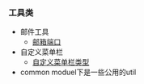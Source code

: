 ### 工具类
* 邮件工具
  * [邮箱端口](https://github.com/Mrtanglei/utils/blob/master/MD/%E9%82%AE%E7%AE%B1%E7%AB%AF%E5%8F%A3)
* 自定义菜单栏
  * [自定义菜单栏类型](https://github.com/Mrtanglei/utils/blob/master/MD/%E8%87%AA%E5%AE%9A%E4%B9%89%E8%8F%9C%E5%8D%95%E6%A0%8F%E7%B1%BB%E5%9E%8B.md)
* common moduel下是一些公用的util
